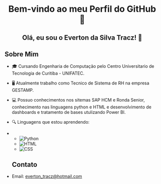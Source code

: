 <h1 align="center">Bem-vindo ao meu Perfil do GitHub 👋</h1>

<h2 align="center">Olá, eu sou o Everton da Silva Tracz! 🚀</h2>

## Sobre Mim
- 🎓 Cursando Engenharia de Computação pelo Centro Universitario de Tecnologia de Curitiba - UNIFATEC.
- 🖥️ Atualmente trabalho como Tecnico de Sistema de RH na empresa GESTAMP.
- 💻 Possuo conhecimentos nos sitemas SAP HCM e Ronda Senior, conhecimento nas linguagens python e HTML e desenvolvimento de dashboards e tratamento de bases utulizando Power BI.
- 🔍 Linguagens que estou aprendendo:
- - ![Python](https://img.shields.io/badge/python-3670A0?style=for-the-badge&logo=python&logoColor=ffdd54)
  - ![HTML](https://img.shields.io/badge/html-3670A0?style=for-the-badge&logo=html&logoColor=ffdd54)
  - ![CSS](https://img.shields.io/badge/css-3670A0?style=for-the-badge&logo=css&logoColor=ffdd54)

  ## Contato
- Email: everton_tracz@hotmail.com
